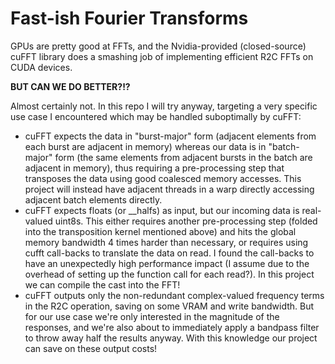 # Fast-ish Fourier Transforms

GPUs are pretty good at FFTs, and the Nvidia-provided (closed-source) cuFFT library does a smashing job of implementing efficient R2C FFTs on CUDA devices.

**BUT CAN WE DO BETTER?!?**

Almost certainly not. In this repo I will try anyway, targeting a very specific use case I encountered which may be handled suboptimally by cuFFT:

- cuFFT expects the data in "burst-major" form (adjacent elements from each burst are adjacent in memory) whereas our data is in "batch-major" form (the same elements from adjacent bursts in the batch are adjacent in memory), thus requiring a pre-processing step that transposes the data using good coalesced memory accesses. This project will instead have adjacent threads in a warp directly accessing adjacent batch elements directly. 
- cuFFT expects floats (or __halfs) as input, but our incoming data is real-valued uint8s. This either requires another pre-processing step (folded into the transposition kernel mentioned above) and hits the global memory bandwidth 4 times harder than necessary, or requires using cufft call-backs to translate the data on read. I found the call-backs to have an unexpectedly high performance impact (I assume due to the overhead of setting up the function call for each read?). In this project we can compile the cast into the FFT!
- cuFFT outputs only the non-redundant complex-valued frequency terms in the R2C operation, saving on some VRAM and write bandwidth. But for our use case we're only interested in the magnitude of the responses, and we're also about to immediately apply a bandpass filter to throw away half the results anyway. With this knowledge our project can save on these output costs!





